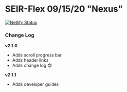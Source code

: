 # SEIR-Flex 09/15/20 "Nexus"

[![Netlify Status](https://api.netlify.com/api/v1/badges/4353bb6e-b9cf-452f-aab2-418c4f3629c9/deploy-status)](https://app.netlify.com/sites/seir-flex-nexus/deploys)


### Change Log

**v2.1.0** 
- Adds scroll progress bar 
- Adds header links
- Adds change log 😎

**v2.1.1** 
- Adds developer guides



